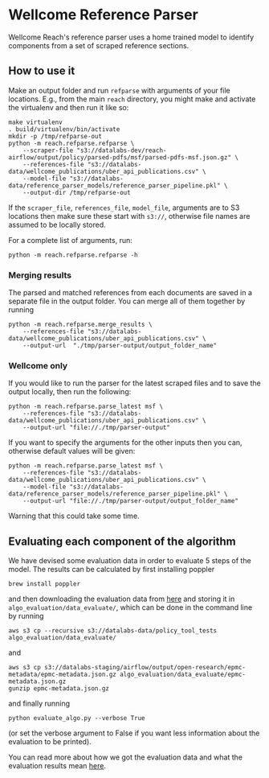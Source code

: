 # Wellcome Reference Parser

Wellcome Reach's reference parser uses a home trained model to identify
components from a set of scraped reference sections.

## How to use it

Make an output folder and run `refparse` with arguments of your file
locations. E.g., from the main `reach` directory, you might make and
activate the virtualenv and then run it like so:

```
make virtualenv
. build/virtualenv/bin/activate
mkdir -p /tmp/refparse-out
python -m reach.refparse.refparse \
    --scraper-file "s3://datalabs-dev/reach-airflow/output/policy/parsed-pdfs/msf/parsed-pdfs-msf.json.gz" \
    --references-file "s3://datalabs-data/wellcome_publications/uber_api_publications.csv" \
    --model-file "s3://datalabs-data/reference_parser_models/reference_parser_pipeline.pkl" \
    --output-dir /tmp/refparse-out
```

If the `scraper_file`, `references_file`, `model_file`, arguments are to
S3 locations then make sure these start with `s3://`, otherwise file
names are assumed to be locally stored.

For a complete list of arguments, run:

```
python -m reach.refparse.refparse -h
```

### Merging results

The parsed and matched references from each documents are saved in a
separate file in the output folder. You can merge all of them together
by running

```
python -m reach.refparse.merge_results \
    --references-file "s3://datalabs-data/wellcome_publications/uber_api_publications.csv" \
    --output-url  "./tmp/parser-output/output_folder_name"
```

### Wellcome only

If you would like to run the parser for the latest scraped files and to
save the output locally, then run the following:

```
python -m reach.refparse.parse_latest msf \
    --references-file "s3://datalabs-data/wellcome_publications/uber_api_publications.csv" \
    --output-url "file://./tmp/parser-output"
```

If you want to specify the arguments for the other inputs then you can,
otherwise default values will be given:

```
python -m reach.refparse.parse_latest msf \
    --references-file "s3://datalabs-data/wellcome_publications/uber_api_publications.csv" \
    --model-file "s3://datalabs-data/reference_parser_models/reference_parser_pipeline.pkl" \
    --output-url "file://./tmp/parser-output/output_folder_name"
```

Warning that this could take some time.

## Evaluating each component of the algorithm

We have devised some evaluation data in order to evaluate 5 steps of the model. The results can be calculated by first installing poppler
```
brew install poppler
```
and then downloading the evaluation data from [here](https://s3-eu-west-1.amazonaws.com/datalabs-data/policy_tool_tests) and storing it in `algo_evaluation/data_evaluate/`, which can be done in the command line by running
```
aws s3 cp --recursive s3://datalabs-data/policy_tool_tests algo_evaluation/data_evaluate/
```
and
```
aws s3 cp s3://datalabs-staging/airflow/output/open-research/epmc-metadata/epmc-metadata.json.gz algo_evaluation/data_evaluate/epmc-metadata.json.gz
gunzip epmc-metadata.json.gz
```
and finally running
```
python evaluate_algo.py --verbose True
```
(or set the verbose argument to False if you want less information about the evaluation to be printed).

You can read more about how we got the evaluation data and what the evaluation results mean [here](https://github.com/wellcometrust/reach/blob/master/reach/refparse/algo_evaluation/evaluation.md).
